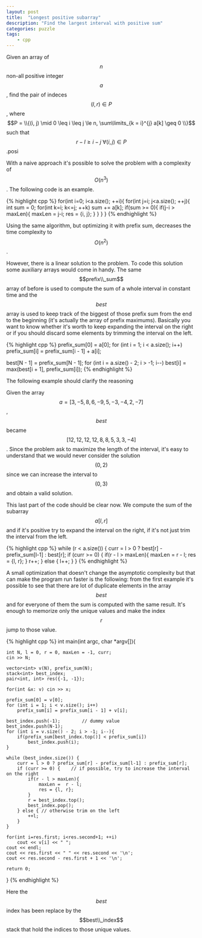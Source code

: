 ```yaml
---
layout: post
title:  "Longest positive subarray"
description: "Find the largest interval with positive sum"
categories: puzzle
tags:
    - cpp
---
```


Given an array of $$n$$ non-all positive integer $$a$$, find the pair of indeces $$(l, r) \in P$$, where $$P = \\{(i, j) \mid 0 \leq i \leq j \le n, \sum\limits_{k = i}^{j} a[k] \geq 0 \\}$$ such that $$r-l \geq i-j\ \forall (i, j) \in P$$.<!--more-->posi

With a naive approach it's possible to solve the problem with a complexity of $$O(n^3)$$. The following code is an example.

{% highlight cpp %}
for(int i=0; i<a.size(); ++i){
    for(int j=i; j<a.size(); ++j){
        int sum = 0;
        for(int k=i; k<=j; ++k)
            sum += a[k];
        if(sum >= 0){
            if(j-i > maxLen){
                maxLen = j-i;
                res = {i, j};
            }
        }
    }
}
{% endhighlight %}

Using the same algorithm, but optimizing it with prefix sum, decreases the time complexity to $$O(n^2)$$.

However, there is a linear solution to the problem. To code this solution some auxiliary arrays would come in handy. The same $$prefix\\_sum$$ array of before is used to compute the sum of a whole interval in constant time and the $$best$$ array is used to keep track of the biggest of those prefix sum from the end to the beginning (it's actually the array of prefix maximums). Basically you want to know whether it's worth to keep expanding the interval on the right or if you should discard some elements by trimming the interval on the left.

{% highlight cpp %}
prefix_sum[0] = a[0];
for (int i = 1; i < a.size(); i++)
    prefix_sum[i] = prefix_sum[i - 1] + a[i];

best[N - 1] = prefix_sum[N - 1];
for (int i = a.size() - 2; i > -1; i--)
    best[i] = max(best[i + 1], prefix_sum[i]);
{% endhighlight %}

The following example should clarify the reasoning

Given the array $$a = [3, -5, 8, 6, -9, 5, -3, -4, 2, -7]$$, $$best$$ became $$[12, 12, 12, 12, 8, 8, 5, 3, 3, -4]$$. Since the problem ask to maximize the length of the interval, it's easy to understand that we would never consider the solution $$(0, 2)$$ since we can increase the interval to $$(0, 3)$$ and obtain a valid solution.

This last part of the code  should be clear now. We compute the sum of the subarray $$a[l, r]$$ and if it's positive try to expand the interval on the right, if it's not just trim the interval from the left.

{% highlight cpp %}
while (r < a.size()) {
    curr = l > 0 ? best[r] - prefix_sum[l-1] : best[r];
    if (curr >= 0) {
        if(r - l > maxLen){
            maxLen =  r - l;
            res = {l, r};
        }
        r++;
    } else {
        l++;
    }
}
{% endhighlight %}

A small optimization that doesn't change the asymptotic complexity but that can make the program run faster is the following: from the first example it's possible to see that there are lot of duplicate elements in the array $$best$$ and for everyone of them the sum is computed with the same result. It's enough to memorize only the unique values and make the index $$r$$ jump to those value.

{% highlight cpp %}
int main(int argc, char *argv[]){

    int N, l = 0, r = 0, maxLen = -1, curr;
    cin >> N;

    vector<int> v(N), prefix_sum(N);
    stack<int> best_index;
    pair<int, int> res({-1, -1});

    for(int &x: v) cin >> x;

    prefix_sum[0] = v[0];
    for (int i = 1; i < v.size(); i++)
        prefix_sum[i] = prefix_sum[i - 1] + v[i];

    best_index.push(-1);        // dummy value
    best_index.push(N-1);
    for (int i = v.size() - 2; i > -1; i--){
        if(prefix_sum[best_index.top()] < prefix_sum[i])
            best_index.push(i);
    }

    while (best_index.size()) {
        curr = l > 0 ? prefix_sum[r] - prefix_sum[l-1] : prefix_sum[r];
        if (curr >= 0) {    // if possible, try to increase the interval on the right
            if(r - l > maxLen){
                maxLen =  r - l;
                res = {l, r};
            }
            r = best_index.top();
            best_index.pop();
        } else { // otherwise trim on the left
            ++l;
        }
    }

    for(int i=res.first; i<res.second+1; ++i)
        cout << v[i] << " ";
    cout << endl;
    cout << res.first << " " << res.second << '\n';
    cout << res.second - res.first + 1 << '\n';

    return 0;
}
{% endhighlight %}

Here the $$best$$ index has been replace by the $$best\\_index$$ stack that hold the indices to those unique values.
